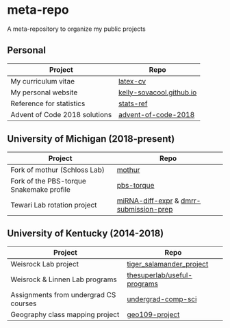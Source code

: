 # meta-repo
A meta-repository to organize my public projects

## Personal

| Project | Repo |
|---------|------|
| My curriculum vitae | [latex-cv](https://github.com/kelly-sovacool/latex-cv) |
| My personal website | [kelly-sovacool.github.io](https://github.com/kelly-sovacool/kelly-sovacool.github.io) |
| Reference for statistics | [stats-ref](https://github.com/kelly-sovacool/stats-ref) |
| Advent of Code 2018 solutions | [advent-of-code-2018](https://github.com/kelly-sovacool/advent-of-code-2018) |

## University of Michigan (2018-present)

| Project | Repo |
|---------|------|
| Fork of mothur (Schloss Lab) | [mothur](https://github.com/kelly-sovacool/mothur) |
| Fork of the PBS-torque Snakemake profile | [pbs-torque](https://github.com/kelly-sovacool/pbs-torque) |
| Tewari Lab rotation project | [miRNA-diff-expr](https://github.com/kelly-sovacool/miRNA-diff-expr) & [dmrr-submission-prep](https://github.com/kelly-sovacool/dmrr-submission-prep) |

## University of Kentucky (2014-2018)

| Project | Repo |
|---------|------|
| Weisrock Lab project | [tiger_salamander_project](https://github.com/kelly-sovacool/tiger_salamander_project) |
| Weisrock & Linnen Lab programs | [thesuperlab/useful-programs](https://github.com/thesuperlab/useful-programs) |
| Assignments from undergrad CS courses | [undergrad-comp-sci](https://github.com/kelly-sovacool/undergrad-comp-sci) |
| Geography class mapping project | [geo109-project](https://github.com/kelly-sovacool/geo109-project) |
